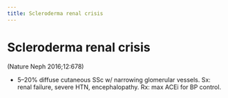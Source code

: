 ```yaml
---
title: Scleroderma renal crisis
---
```

# Scleroderma renal crisis

 (Nature Neph 2016;12:678)

* 5–20% diffuse cutaneous SSc w/ narrowing glomerular vessels. Sx: renal failure, severe HTN, encephalopathy. Rx: max ACEi for BP control.
